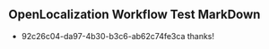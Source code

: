 ## OpenLocalization Workflow Test MarkDown
* 92c26c04-da97-4b30-b3c6-ab62c74fe3ca 
thanks!<!--HONumber=Mar16_HO4-->
